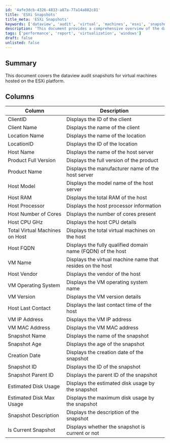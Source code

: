 ```yaml
---
id: '4afe3dcb-4326-4833-a87a-77a14a882c81'
title: 'ESXi Snapshots'
title_meta: 'ESXi Snapshots'
keywords: ['dataview', 'audit', 'virtual', 'machines', 'esxi', 'snapshot']
description: 'This document provides a comprehensive overview of the dataview audit snapshots for virtual machines hosted on the ESXi platform, detailing the relevant columns and their descriptions for effective management and monitoring.'
tags: ['performance', 'report', 'virtualization', 'windows']
draft: false
unlisted: false
---
```


## Summary

This document covers the dataview audit snapshots for virtual machines hosted on the ESXi platform.

## Columns

| Column                          | Description                                            |
|---------------------------------|--------------------------------------------------------|
| ClientID                        | Displays the ID of the client                          |
| Client Name                     | Displays the name of the client                        |
| Location Name                   | Displays the name of the location                      |
| LocationID                      | Displays the ID of the location                        |
| Host Name                       | Displays the name of the host server                   |
| Product Full Version            | Displays the full version of the product               |
| Product Name                    | Displays the manufacturer name of the host server      |
| Host Model                      | Displays the model name of the host server             |
| Host RAM                        | Displays the total RAM of the host                     |
| Host Processor                  | Displays the host processor information                 |
| Host Number of Cores            | Displays the number of cores present                   |
| Host CPU GHz                    | Displays the host CPU details                           |
| Total Virtual Machines on Host   | Displays the total virtual machines on the host        |
| Host FQDN                      | Displays the fully qualified domain name (FQDN) of the host |
| VM Name                         | Displays the virtual machine name that resides on the host |
| Host Vendor                     | Displays the vendor of the host                        |
| VM Operating System             | Displays the VM operating system name                  |
| VM Version                      | Displays the VM version details                        |
| Host Last Contact               | Displays the last contact time of the host             |
| VM IP Address                   | Displays the VM IP address                             |
| VM MAC Address                  | Displays the VM MAC address                            |
| Snapshot Name                   | Displays the name of the snapshot                      |
| Snapshot Age                    | Displays the age of the snapshot                       |
| Creation Date                   | Displays the creation date of the snapshot             |
| Snapshot ID                     | Displays the ID of the snapshot                        |
| Snapshot Parent ID              | Displays the parent ID of the snapshot                 |
| Estimated Disk Usage            | Displays the estimated disk usage by the snapshot      |
| Estimated Disk Max Usage        | Displays the maximum disk usage by the snapshot        |
| Snapshot Description             | Displays the description of the snapshot               |
| Is Current Snapshot             | Displays whether the snapshot is current or not        |




